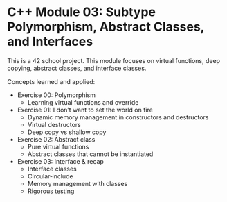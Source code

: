 # C++ Module 03: Subtype Polymorphism, Abstract Classes, and Interfaces

This is a 42 school project. This module focuses on virtual functions, deep copying, abstract classes, and interface classes.

Concepts learned and applied:
- Exercise 00: Polymorphism
  - Learning virtual functions and override
- Exercise 01: I don’t want to set the world on fire
  - Dynamic memory management in constructors and destructors
  - Virtual destructors
  - Deep copy vs shallow copy
- Exercise 02: Abstract class
  - Pure virtual functions
  - Abstract classes that cannot be instantiated
- Exercise 03: Interface & recap
  - Interface classes
  - Circular‐include
  - Memory management with classes
  - Rigorous testing
